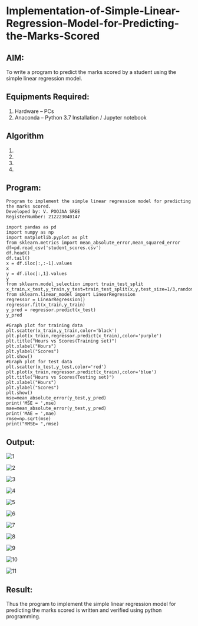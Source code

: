 # Implementation-of-Simple-Linear-Regression-Model-for-Predicting-the-Marks-Scored

## AIM:
To write a program to predict the marks scored by a student using the simple linear regression model.

## Equipments Required:
1. Hardware – PCs
2. Anaconda – Python 3.7 Installation / Jupyter notebook

## Algorithm
1. 
2. 
3. 
4. 

## Program:
```
Program to implement the simple linear regression model for predicting the marks scored.
Developed by: V. POOJAA SREE
RegisterNumber: 212223040147

import pandas as pd
import numpy as np
import matplotlib.pyplot as plt
from sklearn.metrics import mean_absolute_error,mean_squared_error
df=pd.read_csv('student_scores.csv')
df.head()
df.tail()
x = df.iloc[:,:-1].values
x
y = df.iloc[:,1].values
y
from sklearn.model_selection import train_test_split
x_train,x_test,y_train,y_test=train_test_split(x,y,test_size=1/3,random_state=0)
from sklearn.linear_model import LinearRegression
regressor = LinearRegression()
regressor.fit(x_train,y_train)
y_pred = regressor.predict(x_test)
y_pred

```




```
#Graph plot for training data
plt.scatter(x_train,y_train,color='black')
plt.plot(x_train,regressor.predict(x_train),color='purple')
plt.title("Hours vs Scores(Training set)")
plt.xlabel("Hours")
plt.ylabel("Scores")
plt.show()
#Graph plot for test data
plt.scatter(x_test,y_test,color='red')
plt.plot(x_train,regressor.predict(x_train),color='blue')
plt.title("Hours vs Scores(Testing set)")
plt.xlabel("Hours")
plt.ylabel("Scores")
plt.show()
mse=mean_absolute_error(y_test,y_pred)
print('MSE = ',mse)
mae=mean_absolute_error(y_test,y_pred)
print('MAE = ',mae)
rmse=np.sqrt(mse)
print("RMSE= ",rmse)

```

## Output:

![1](https://github.com/user-attachments/assets/55753030-0631-4c72-90ba-96b058ef06df)

![2](https://github.com/user-attachments/assets/813ee0a3-7d11-48bc-8c12-209646f2243e)

![3](https://github.com/user-attachments/assets/d7f914d3-2dfc-4c97-9ba7-6b1f3128161d)

![4](https://github.com/user-attachments/assets/9f2f9f06-4cff-4cf2-a6c7-3f7a259885fb)

![5](https://github.com/user-attachments/assets/d44dffc1-9cbf-470d-9f7c-0991707f07f3)

![6](https://github.com/user-attachments/assets/df15487d-4bf6-44be-b1bb-d94c11c1d10d)

![7](https://github.com/user-attachments/assets/e55c6f3c-3634-42c0-a66d-8674263dadec)

![8](https://github.com/user-attachments/assets/c6b66214-e7d9-4242-a6be-be5786b0b6ed)

![9](https://github.com/user-attachments/assets/441efb7e-88aa-4203-916c-5c9246a42eb3)

![10](https://github.com/user-attachments/assets/1d81fcee-0e30-4ffc-b1b4-2a0e9188069f)

![11](https://github.com/user-attachments/assets/0042ed0f-1e9e-4047-b1de-8b8108c9e19f)

## Result:
Thus the program to implement the simple linear regression model for predicting the marks scored is written and verified using python programming.
